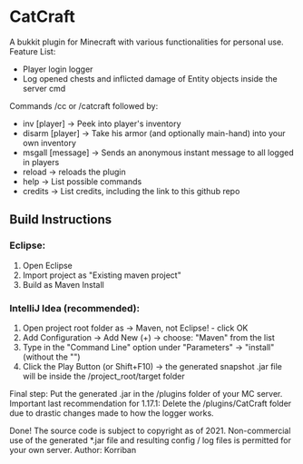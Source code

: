 # CatCraft
A bukkit plugin for Minecraft with various functionalities for personal use. 
Feature List:
- Player login logger
- Log opened chests and inflicted damage of Entity objects inside the server cmd

Commands /cc or /catcraft followed by:
- inv [player] -> Peek into player's inventory
- disarm [player] -> Take his armor (and optionally main-hand) into your own inventory
- msgall [message] -> Sends an anonymous instant message to all logged in players
- reload -> reloads the plugin
- help -> List possible commands
- credits -> List credits, including the link to this github repo

## Build Instructions
### Eclipse:
1. Open Eclipse
2. Import project as "Existing maven project"
3. Build as Maven Install

### IntelliJ Idea (recommended):
1. Open project root folder as -> Maven, not Eclipse! - click OK 
2. Add Configuration -> Add New (+) -> choose: "Maven" from the list
3. Type in the "Command Line" option under "Parameters" -> "install" (without the "")
4. Click the Play Button (or Shift+F10) -> the generated snapshot .jar file will be inside the /project_root/target folder

Final step: Put the generated .jar in the /plugins folder of your MC server.
Important last recommendation for 1.17.1: Delete the /plugins/CatCraft folder due to drastic changes made to how the logger works.

Done!
The source code is subject to copyright as of 2021. Non-commercial use of the generated *.jar file and resulting config / log files is permitted for your own server. Author: Korriban



